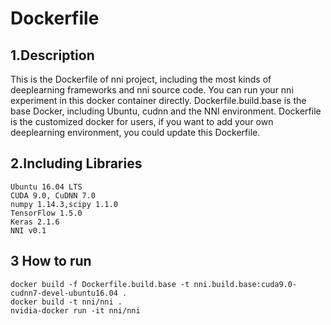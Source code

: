 Dockerfile
===
## 1.Description  
This is the Dockerfile of nni project, including the most kinds of deeplearning frameworks and nni source code.  You can run your nni experiment in this docker container directly.
Dockerfile.build.base is the base Docker, including Ubuntu, cudnn and the NNI environment.
Dockerfile is the customized docker for users, if you want to add your own deeplearning environment, you could update this Dockerfile.
## 2.Including Libraries  

```
Ubuntu 16.04 LTS
CUDA 9.0, CuDNN 7.0
numpy 1.14.3,scipy 1.1.0
TensorFlow 1.5.0
Keras 2.1.6
NNI v0.1
```

## 3 How to run  
    
    docker build -f Dockerfile.build.base -t nni.build.base:cuda9.0-cudnn7-devel-ubuntu16.04 .
    docker build -t nni/nni .
    nvidia-docker run -it nni/nni